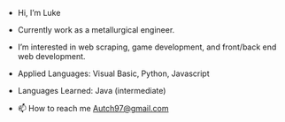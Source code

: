 - Hi, I’m Luke
- Currently work as a metallurgical engineer.
- I’m interested in web scraping, game development, and front/back end web development. 
- Applied Languages: Visual Basic, Python, Javascript
- Languages Learned: Java (intermediate)

- 📫 How to reach me Autch97@gmail.com

